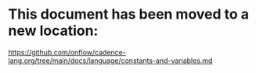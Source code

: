 # This document has been moved to a new location:

https://github.com/onflow/cadence-lang.org/tree/main/docs/language/constants-and-variables.md
